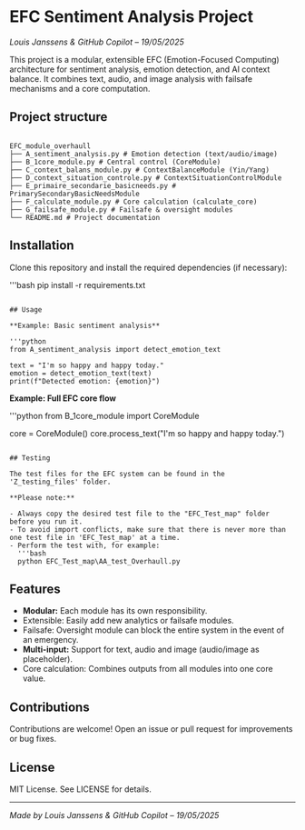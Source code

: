 # EFC Sentiment Analysis Project

*Louis Janssens & GitHub Copilot – 19/05/2025*

This project is a modular, extensible EFC (Emotion-Focused Computing) architecture for sentiment analysis, emotion detection, and AI context balance. It combines text, audio, and image analysis with failsafe mechanisms and a core computation.

## Project structure

```

EFC_module_overhaull
├── A_sentiment_analysis.py # Emotion detection (text/audio/image)
├── B_1core_module.py # Central control (CoreModule)
├── C_context_balans_module.py # ContextBalanceModule (Yin/Yang)
├── D_context_situation_controle.py # ContextSituationControlModule
├── E_primaire_secondarie_basicneeds.py # PrimarySecondaryBasicNeedsModule
├── F_calculate_module.py # Core calculation (calculate_core)
├── G_failsafe_module.py # Failsafe & oversight modules
└── README.md # Project documentation

```

## Installation

Clone this repository and install the required dependencies (if necessary):

'''bash
pip install -r requirements.txt
```

## Usage

**Example: Basic sentiment analysis**

'''python
from A_sentiment_analysis import detect_emotion_text

text = "I'm so happy and happy today."
emotion = detect_emotion_text(text)
print(f"Detected emotion: {emotion}")
```

**Example: Full EFC core flow**

'''python
from B_1core_module import CoreModule

core = CoreModule()
core.process_text("I'm so happy and happy today.")
```

## Testing

The test files for the EFC system can be found in the 'Z_testing_files' folder.  

**Please note:**  

- Always copy the desired test file to the "EFC_Test_map" folder before you run it.
- To avoid import conflicts, make sure that there is never more than one test file in 'EFC_Test_map' at a time.
- Perform the test with, for example:
  '''bash
  python EFC_Test_map\AA_test_Overhaull.py
  ```

## Features

- **Modular:** Each module has its own responsibility.
- Extensible: Easily add new analytics or failsafe modules.
- Failsafe: Oversight module can block the entire system in the event of an emergency.
- **Multi-input:** Support for text, audio and image (audio/image as placeholder).
- Core calculation: Combines outputs from all modules into one core value.

## Contributions

Contributions are welcome! Open an issue or pull request for improvements or bug fixes.

## License

MIT License. See LICENSE for details.

---
*Made by Louis Janssens & GitHub Copilot – 19/05/2025*
